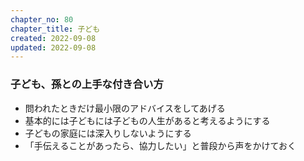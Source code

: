```yaml
---
chapter_no: 80
chapter_title: 子ども
created: 2022-09-08
updated: 2022-09-08
---
```

### 子ども、孫との上手な付き合い方
- 問われたときだけ最小限のアドバイスをしてあげる
- 基本的には子どもには子どもの人生があると考えるようにする
- 子どもの家庭には深入りしないようにする
- 「手伝えることがあったら、協力したい」と普段から声をかけておく